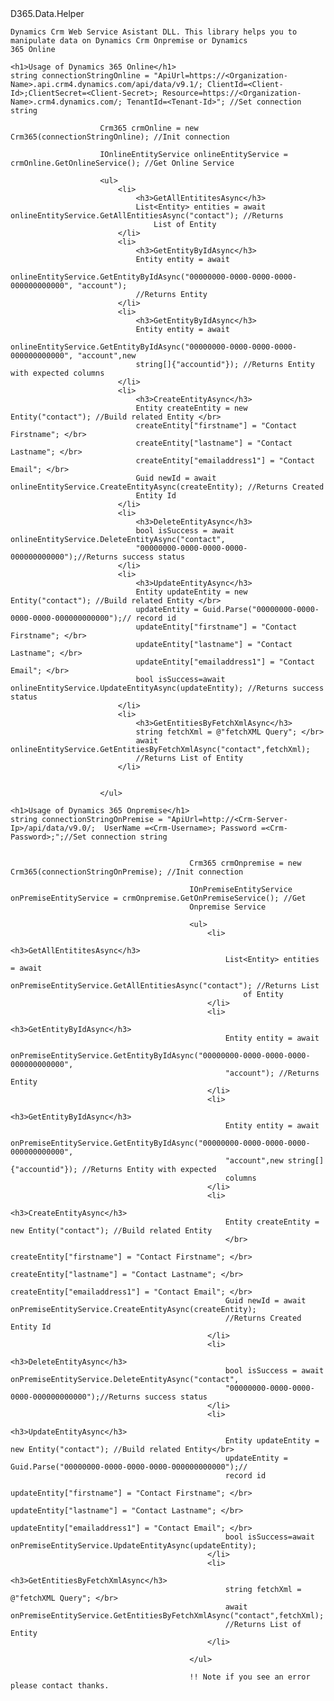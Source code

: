 <!DOCTYPE html>
<html lang="en">
<head>
    <meta charset="UTF-8">
    <meta http-equiv="X-UA-Compatible" content="IE=edge">
    <meta name="viewport" content="width=device-width, initial-scale=1.0">
    <title>Document</title>
</head>
<body>
    D365.Data.Helper

    Dynamics Crm Web Service Asistant DLL. This library helps you to manipulate data on Dynamics Crm Onpremise or Dynamics
    365 Online
    
    <h1>Usage of Dynamics 365 Online</h1>
    string connectionStringOnline = "ApiUrl=https://<Organization-Name>.api.crm4.dynamics.com/api/data/v9.1/; ClientId=<Client-Id>;ClientSecret=<Client-Secret>; Resource=https://<Organization-Name>.crm4.dynamics.com/; TenantId=<Tenant-Id>"; //Set connection string
    
                        Crm365 crmOnline = new Crm365(connectionStringOnline); //Init connection
    
                        IOnlineEntityService onlineEntityService = crmOnline.GetOnlineService(); //Get Online Service
    
                        <ul>
                            <li>
                                <h3>GetAllEntititesAsync</h3>
                                List<Entity> entities = await onlineEntityService.GetAllEntitiesAsync("contact"); //Returns
                                    List of Entity
                            </li>
                            <li>
                                <h3>GetEntityByIdAsync</h3>
                                Entity entity = await
                                onlineEntityService.GetEntityByIdAsync("00000000-0000-0000-0000-000000000000", "account");
                                //Returns Entity
                            </li>
                            <li>
                                <h3>GetEntityByIdAsync</h3>
                                Entity entity = await
                                onlineEntityService.GetEntityByIdAsync("00000000-0000-0000-0000-000000000000", "account",new
                                string[]{"accountid"}); //Returns Entity with expected columns
                            </li>
                            <li>
                                <h3>CreateEntityAsync</h3>
                                Entity createEntity = new Entity("contact"); //Build related Entity </br>
                                createEntity["firstname"] = "Contact Firstname"; </br>
                                createEntity["lastname"] = "Contact Lastname"; </br>
                                createEntity["emailaddress1"] = "Contact Email"; </br>
                                Guid newId = await onlineEntityService.CreateEntityAsync(createEntity); //Returns Created
                                Entity Id
                            </li>
                            <li>
                                <h3>DeleteEntityAsync</h3>
                                bool isSuccess = await onlineEntityService.DeleteEntityAsync("contact",
                                "00000000-0000-0000-0000-000000000000");//Returns success status
                            </li>
                            <li>
                                <h3>UpdateEntityAsync</h3>
                                Entity updateEntity = new Entity("contact"); //Build related Entity </br>
                                updateEntity = Guid.Parse("00000000-0000-0000-0000-000000000000");// record id
                                updateEntity["firstname"] = "Contact Firstname"; </br>
                                updateEntity["lastname"] = "Contact Lastname"; </br>
                                updateEntity["emailaddress1"] = "Contact Email"; </br>
                                bool isSuccess=await onlineEntityService.UpdateEntityAsync(updateEntity); //Returns success status 
                            </li>
                            <li>
                                <h3>GetEntitiesByFetchXmlAsync</h3>
                                string fetchXml = @"fetchXML Query"; </br>
                                await onlineEntityService.GetEntitiesByFetchXmlAsync("contact",fetchXml);
                                //Returns List of Entity
                            </li>
                                
                            
                        </ul>
                        
    <h1>Usage of Dynamics 365 Onpremise</h1>
    string connectionStringOnPremise = "ApiUrl=http://<Crm-Server-Ip>/api/data/v9.0/;  UserName =<Crm-Username>; Password =<Crm-Password>;";//Set connection string
                                           
    
                                            Crm365 crmOnpremise = new Crm365(connectionStringOnPremise); //Init connection
    
                                            IOnPremiseEntityService onPremiseEntityService = crmOnpremise.GetOnPremiseService(); //Get
                                            Onpremise Service
    
                                            <ul>
                                                <li>
                                                    <h3>GetAllEntititesAsync</h3>
                                                    List<Entity> entities = await
                                                        onPremiseEntityService.GetAllEntitiesAsync("contact"); //Returns List
                                                        of Entity
                                                </li>
                                                <li>
                                                    <h3>GetEntityByIdAsync</h3>
                                                    Entity entity = await
                                                    onPremiseEntityService.GetEntityByIdAsync("00000000-0000-0000-0000-000000000000",
                                                    "account"); //Returns Entity
                                                </li>
                                                <li>
                                                    <h3>GetEntityByIdAsync</h3>
                                                    Entity entity = await
                                                    onPremiseEntityService.GetEntityByIdAsync("00000000-0000-0000-0000-000000000000",
                                                    "account",new string[]{"accountid"}); //Returns Entity with expected
                                                    columns
                                                </li>
                                                <li>
                                                    <h3>CreateEntityAsync</h3>
                                                    Entity createEntity = new Entity("contact"); //Build related Entity
                                                    </br>
                                                    createEntity["firstname"] = "Contact Firstname"; </br>
                                                    createEntity["lastname"] = "Contact Lastname"; </br>
                                                    createEntity["emailaddress1"] = "Contact Email"; </br>
                                                    Guid newId = await onPremiseEntityService.CreateEntityAsync(createEntity);
                                                    //Returns Created Entity Id
                                                </li>
                                                <li>
                                                    <h3>DeleteEntityAsync</h3>
                                                    bool isSuccess = await onPremiseEntityService.DeleteEntityAsync("contact",
                                                    "00000000-0000-0000-0000-000000000000");//Returns success status
                                                </li>
                                                <li>
                                                    <h3>UpdateEntityAsync</h3>
                                                    Entity updateEntity = new Entity("contact"); //Build related Entity</br>
                                                    updateEntity = Guid.Parse("00000000-0000-0000-0000-000000000000");//
                                                    record id
                                                    updateEntity["firstname"] = "Contact Firstname"; </br>
                                                    updateEntity["lastname"] = "Contact Lastname"; </br>
                                                    updateEntity["emailaddress1"] = "Contact Email"; </br> 
                                                    bool isSuccess=await onPremiseEntityService.UpdateEntityAsync(updateEntity); 
                                                </li>
                                                <li>
                                                    <h3>GetEntitiesByFetchXmlAsync</h3>
                                                    string fetchXml = @"fetchXML Query"; </br>
                                                    await onPremiseEntityService.GetEntitiesByFetchXmlAsync("contact",fetchXml);
                                                    //Returns List of Entity
                                                </li>
                                                    
                                            </ul>
    
                                            !! Note if you see an error please contact thanks. 
</body>
</html>

